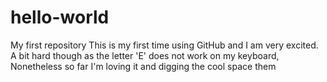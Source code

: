# hello-world
My first repository
This is my first time using GitHub and I am very excited.
A bit hard though as the letter 'E' does not work on my keyboard,
Nonetheless so far I'm loving it and digging the cool space them
